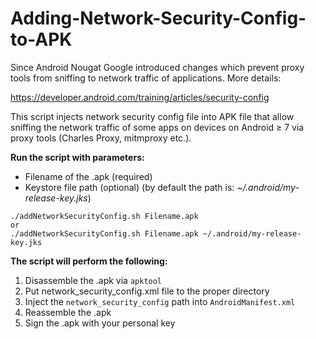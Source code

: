 # Adding-Network-Security-Config-to-APK
Since Android Nougat Google introduced changes which prevent proxy tools from sniffing to network traffic of applications. More details:

  https://developer.android.com/training/articles/security-config

This script injects network security config file into APK file that allow sniffing the network traffic of some apps on devices on Android ≥ 7 via proxy tools (Charles Proxy, mitmproxy etc.).

**Run the script with parameters:**
  * Filename of the .apk (required)
  * Keystore file path (optional) (by default the path is: _~/.android/my-release-key.jks_) 

```
./addNetworkSecurityConfig.sh Filename.apk
or
./addNetworkSecurityConfig.sh Filename.apk ~/.android/my-release-key.jks
```


**The script will perform the following:**
 1. Disassemble the .apk via `apktool`
 2. Put network_security_config.xml file to the proper directory
 3. Inject the `network_security_config` path into `AndroidManifest.xml`
 4. Reassemble the .apk
 5. Sign the .apk with your personal key
